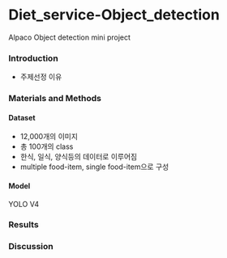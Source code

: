 # Diet_service-Object_detection
Alpaco Object detection mini project
### Introduction
- 주제선정 이유

### Materials and Methods
#### Dataset
- 12,000개의 이미지
- 총 100개의 class
- 한식, 일식, 양식등의 데이터로 이루어짐
- multiple food-item, single food-item으로 구성

#### Model
YOLO V4

### Results

### Discussion

